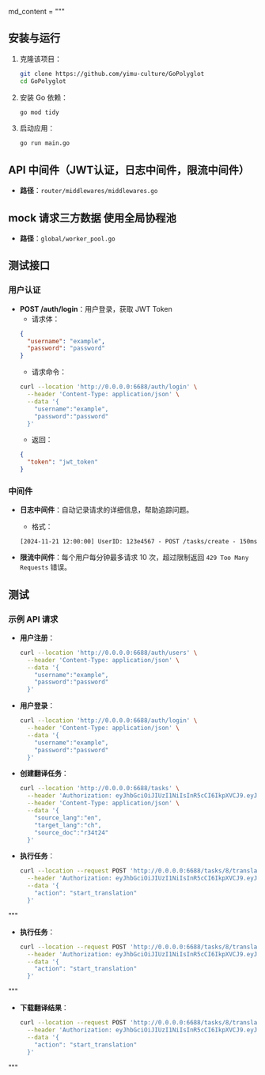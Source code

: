 
md_content = """
## 安装与运行

1. 克隆该项目：
    ```bash
    git clone https://github.com/yimu-culture/GoPolyglot
    cd GoPolyglot
    ```

2. 安装 Go 依赖：
    ```bash
    go mod tidy
    ```

3. 启动应用：
    ```bash
    go run main.go
    ```

## API 中间件（JWT认证，日志中间件，限流中间件）
- **路径**：`router/middlewares/middlewares.go`

## mock 请求三方数据 使用全局协程池
- **路径**：`global/worker_pool.go`

## 测试接口

### 用户认证

- **POST /auth/login**：用户登录，获取 JWT Token
    - 请求体：
    ```json
    {
      "username": "example",
      "password": "password"
    }
    ```
    - 请求命令：
    ```bash
    curl --location 'http://0.0.0.0:6688/auth/login' \
      --header 'Content-Type: application/json' \
      --data '{
        "username":"example",
        "password":"password"
      }'
    ```
    - 返回：
    ```json
    {
      "token": "jwt_token"
    }
    ```

### 中间件

- **日志中间件**：自动记录请求的详细信息，帮助追踪问题。
    - 格式：
    ```text
    [2024-11-21 12:00:00] UserID: 123e4567 - POST /tasks/create - 150ms
    ```

- **限流中间件**：每个用户每分钟最多请求 10 次，超过限制返回 `429 Too Many Requests` 错误。

## 测试

### 示例 API 请求

- **用户注册**：
    ```bash
    curl --location 'http://0.0.0.0:6688/auth/users' \
      --header 'Content-Type: application/json' \
      --data '{
        "username":"example",
        "password":"password"
      }'
    ```

- **用户登录**：
    ```bash
    curl --location 'http://0.0.0.0:6688/auth/login' \
      --header 'Content-Type: application/json' \
      --data '{
        "username":"example",
        "password":"password"
      }'
    ```

- **创建翻译任务**：
    ```bash
    curl --location 'http://0.0.0.0:6688/tasks' \
      --header 'Authorization: eyJhbGciOiJIUzI1NiIsInR5cCI6IkpXVCJ9.eyJ1c2VybmFtZSI6IjExMjEyMzQzMiIsInVzZXJfaWQiOjMsImV4cCI6MTczMzYzODY4MiwiaXNzIjoiR29Qb2x5Z2xvdCJ9.qyWF7vHLchfjvMhl1kvJu_IvLwzL6BzIE7GNHI_Splc' \
      --header 'Content-Type: application/json' \
      --data '{
        "source_lang":"en",
        "target_lang":"ch",
        "source_doc":"r34t24"
      }'
    ```

- **执行任务**：
    ```bash
    curl --location --request POST 'http://0.0.0.0:6688/tasks/8/translate' \
      --header 'Authorization: eyJhbGciOiJIUzI1NiIsInR5cCI6IkpXVCJ9.eyJ1c2VybmFtZSI6IjExMjEyMzQzMiIsInVzZXJfaWQiOjMsImV4cCI6MTczMzY0MDgyNywiaXNzIjoiR29Qb2x5Z2xvdCJ9.PeJNWgi0u9gVOOjjZSeZOh-qORK5O4rgyqFBfUftSVg' \
      --data '{
        "action": "start_translation"
      }'
    ```
"""


- **执行任务**：
    ```bash
    curl --location --request POST 'http://0.0.0.0:6688/tasks/8/translate' \
      --header 'Authorization: eyJhbGciOiJIUzI1NiIsInR5cCI6IkpXVCJ9.eyJ1c2VybmFtZSI6IjExMjEyMzQzMiIsInVzZXJfaWQiOjMsImV4cCI6MTczMzY0MDgyNywiaXNzIjoiR29Qb2x5Z2xvdCJ9.PeJNWgi0u9gVOOjjZSeZOh-qORK5O4rgyqFBfUftSVg' \
      --data '{
        "action": "start_translation"
      }'
    ```
"""


- **下载翻译结果**：
    ```bash
    curl --location --request POST 'http://0.0.0.0:6688/tasks/8/translate' \
      --header 'Authorization: eyJhbGciOiJIUzI1NiIsInR5cCI6IkpXVCJ9.eyJ1c2VybmFtZSI6IjExMjEyMzQzMiIsInVzZXJfaWQiOjMsImV4cCI6MTczMzY0MDgyNywiaXNzIjoiR29Qb2x5Z2xvdCJ9.PeJNWgi0u9gVOOjjZSeZOh-qORK5O4rgyqFBfUftSVg' \
      --data '{
        "action": "start_translation"
      }'
    ```
"""
